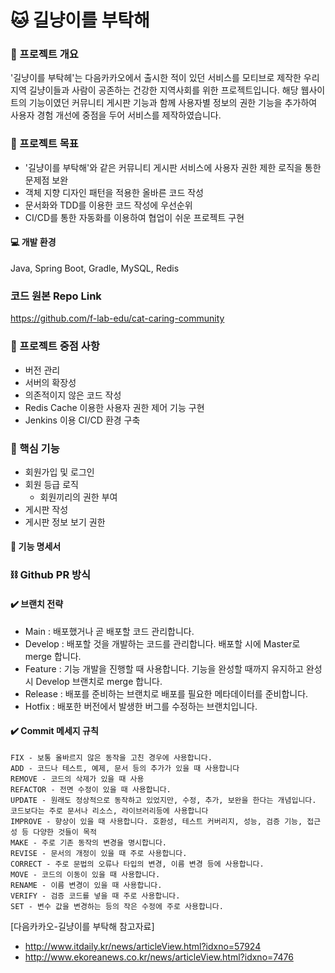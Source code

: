 # 🐱 길냥이를 부탁해

### 📌 프로젝트 개요

'길냥이를 부탁헤'는 다음카카오에서 출시한 적이 있던 서비스를 모티브로 제작한 우리 지역 길냥이들과 사람이 공존하는 건강한 지역사회를 위한 프로젝트입니다. 해당 웹사이트의
기능이였던 커뮤니티 게시판 기능과 함께 사용자별 정보의 권한 기능을 추가하여 사용자 경험 개선에 중점을 두어 서비스를 제작하였습니다.

### 📌 프로젝트 목표

- '길냥이를 부탁해'와 같은 커뮤니티 게시판 서비스에 사용자 권한 제한 로직을 통한 문제점 보완
- 객체 지향 디자인 패턴을 적용한 올바른 코드 작성
- 문서화와 TDD를 이용한 코드 작성에 우선순위
- CI/CD를 통한 자동화를 이용하여 협업이 쉬운 프로젝트 구현

#### 💻 개발 환경

Java, Spring Boot, Gradle, MySQL, Redis

### 코드 원본 Repo Link ###
https://github.com/f-lab-edu/cat-caring-community

### 📌 프로젝트 중점 사항

- 버전 관리
- 서버의 확장성
- 의존적이지 않은 코드 작성
- Redis Cache 이용한 사용자 권한 제어 기능 구현
- Jenkins 이용 CI/CD 환경 구축

### 📌 핵심 기능

- 회원가입 및 로그인
- 회원 등급 로직
    - 회원끼리의 권한 부여
- 게시판 작성
- 게시판 정보 보기 권한

#### 📁 기능 명세서

### ⛓️ Github PR 방식

#### ✔️ 브랜치 전략

- Main : 배포했거나 곧 배포할 코드 관리합니다.
- Develop : 배포할 것을 개발하는 코드를 관리합니다. 배포할 시에 Master로 merge 합니다.
- Feature : 기능 개발을 진행할 때 사용합니다. 기능을 완성할 때까지 유지하고 완성 시 Develop 브랜치로 merge 합니다.
- Release : 배포를 준비하는 브랜치로 배포를 필요한 메타데이터를 준비합니다.
- Hotfix :  배포한 버전에서 발생한 버그를 수정하는 브랜치입니다.

#### ✔️ Commit 메세지 규칙

```````
FIX - 보통 올바르지 않은 동작을 고친 경우에 사용합니다.
ADD - 코드나 테스트, 예제, 문서 등의 추가가 있을 때 사용합니다
REMOVE - 코드의 삭제가 있을 때 사용
REFACTOR - 전면 수정이 있을 때 사용합니다.
UPDATE - 원래도 정상적으로 동작하고 있었지만, 수정, 추가, 보완을 한다는 개념입니다. 코드보다는 주로 문서나 리소스, 라이브러리등에 사용합니다
IMPROVE - 향상이 있을 때 사용합니다. 호환성, 테스트 커버리지, 성능, 검증 기능, 접근성 등 다양한 것들이 목적
MAKE - 주로 기존 동작의 변경을 명시합니다.
REVISE - 문서의 개정이 있을 때 주로 사용합니다.
CORRECT - 주로 문법의 오류나 타입의 변경, 이름 변경 등에 사용합니다.
MOVE - 코드의 이동이 있을 때 사용합니다.
RENAME - 이름 변경이 있을 때 사용합니다.
VERIFY - 검증 코드를 넣을 때 주로 사용합니다.
SET - 변수 값을 변경하는 등의 작은 수정에 주로 사용합니다.
````````

[다음카카오-길냥이를 부탁해 참고자료]

- http://www.itdaily.kr/news/articleView.html?idxno=57924
- http://www.ekoreanews.co.kr/news/articleView.html?idxno=7476
